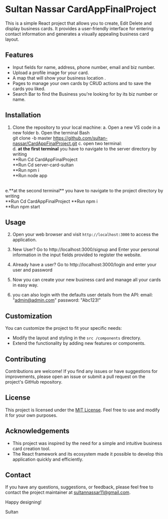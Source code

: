 # Sultan Nassar CardAppFinalProject 

This is a simple React project that allows you to create, Edit Delete and display business cards. It provides a user-friendly interface for entering contact information and generates a visually appealing business card layout.

## Features

- Input fields for name, address, phone number, email and biz number.
- Upload a profile image for your card.
- A map that will show your business location .
- Pages to manage your own cards by CRUD actions and to save the cards you liked.
- Search Bar to find the Business you're looking for by its biz number or name.

## Installation

1. Clone the repository to your local machine:
a. Open a new VS code in a new folder
b. Open the terminal 
   Bash
   <br>
   git clone -b master https://github.com/sultan-nassar/CardAppFinalProject.git
c. open two terminal:<br>
d. **at the first terminal** you have to navigate to the server directory by writing<br>
**Run Cd CardAppFinalProject <br>
**Run Cd server-card-sultan<br>
**Run npm i <br>
**Run node app <br>


<br>
e.**at the second terminal** you have to navigate to the project directory by writing <br>
**Run Cd CardAppFinalProject<br.
**Run Cd card-app-sultan <br>
**Run npm i <br>
**Run npm start <br>  

## Usage   

2. Open your web browser and visit `http://localhost:3000` to access the application.

3. New User? Go to http://localhost:3000/signup and Enter your personal information in the input fields provided to register the website. 

4. Already have a user? Go to http://localhost:3000/login and enter your user and password

5. Now you can create your new business card and manage all your cards in easy way.

6. you can also login with the defaults user details from the API: 
   email: "admin@admin.com"
   password: "Abc123!"

## Customization

You can customize the project to fit your specific needs:

- Modify the layout and styling in the `src /components` directory.
- Extend the functionality by adding new features or components.



## Contributing

Contributions are welcome! If you find any issues or have suggestions for improvements, please open an issue or submit a pull request on the project's GitHub repository.

## License

This project is licensed under the [MIT License](LICENSE). Feel free to use and modify it for your own purposes.

## Acknowledgements

- This project was inspired by the need for a simple and intuitive business card creation tool.
- The React framework and its ecosystem made it possible to develop this application quickly and efficiently.

## Contact

If you have any questions, suggestions, or feedback, please feel free to contact the project maintainer at sultannassar11@gmail.com.

Happy designing!

Sultan
